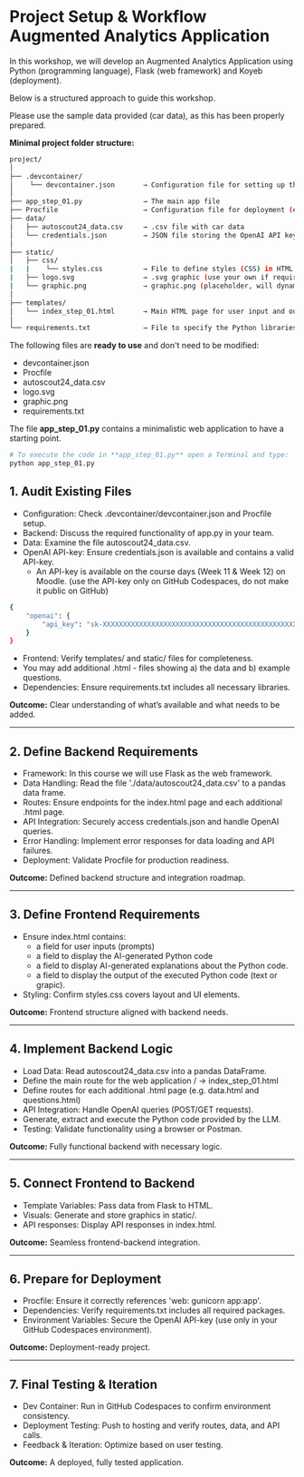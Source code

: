 # Project Setup & Workflow Augmented Analytics Application

In this workshop, we will develop an Augmented Analytics Application using 
Python (programming language), Flask (web framework) and Koyeb (deployment).

Below is a structured approach to guide this workshop.

Please use the sample data provided (car data), as this has been properly prepared.

**Minimal project folder structure:**

```bash
project/
│
├── .devcontainer/
│    └── devcontainer.json       → Configuration file for setting up the Dev Container
│
├── app_step_01.py               → The main app file
├── Procfile                     → Configuration file for deployment (e.g. on Koyeb)
├── data/
│   ├── autoscout24_data.csv     → .csv file with car data
│   └── credentials.json         → JSON file storing the OpenAI API key
│
├── static/
│   ├── css/
|   |    └── styles.css          → File to define styles (CSS) in HTML pages
|   ├── logo.svg                 → .svg graphic (use your own if required)
|   └── graphic.png              → graphic.png (placeholder, will dynamically be overwritten)
│   
├── templates/
│   └── index_step_01.html       → Main HTML page for user input and output
│
└── requirements.txt             → File to specify the Python libraries
```

The following files are **ready to use** and don't need to be modified:
- devcontainer.json 
- Procfile
- autoscout24_data.csv
- logo.svg
- graphic.png
- requirements.txt

The file **app_step_01.py** contains a minimalistic web application to have a starting point.

```bash
# To execute the code in **app_step_01.py** open a Terminal and type:
python app_step_01.py
```

## 1. Audit Existing Files

- Configuration: Check .devcontainer/devcontainer.json and Procfile setup.
- Backend: Discuss the required functionality of app.py in your team.
- Data: Examine the file autoscout24_data.csv.
- OpenAI API-key: Ensure credentials.json is available and contains a valid API-key.
  - An API-key is available on the course days (Week 11 & Week 12) on Moodle.
    (use the API-key only on GitHub Codespaces, do not make it public on GitHub)

```bash
{
	"openai": {
		"api_key": "sk-XXXXXXXXXXXXXXXXXXXXXXXXXXXXXXXXXXXXXXXXXXXXXXXXXXXXXXXX"
    }
}
```

- Frontend: Verify templates/ and static/ files for completeness.
- You may add additional .html - files showing a) the data and b) example questions.
- Dependencies: Ensure requirements.txt includes all necessary libraries.

**Outcome:** Clear understanding of what’s available and what needs to be added.

---

## 2. Define Backend Requirements

- Framework: In this course we will use Flask as the web framework.
- Data Handling: Read the file './data/autoscout24_data.csv' to a pandas data frame.
- Routes: Ensure endpoints for the index.html page and each additional .html page.
- API Integration: Securely access credentials.json and handle OpenAI queries.
- Error Handling: Implement error responses for data loading and API failures.
- Deployment: Validate Procfile for production readiness.

**Outcome:** Defined backend structure and integration roadmap.

---

## 3. Define Frontend Requirements

- Ensure index.html contains: 
  - a field for user inputs (prompts)  
  - a field to display the AI-generated Python code  
  - a field to display AI-generated explanations about the Python code.
  - a field to display the output of the executed Python code (text or grapic).
- Styling: Confirm styles.css covers layout and UI elements.

**Outcome:** Frontend structure aligned with backend needs.

---

## 4. Implement Backend Logic

- Load Data: Read autoscout24_data.csv into a pandas DataFrame.
- Define the main route for the web application / → index_step_01.html
- Define routes for each additional .html page (e.g. data.html and questions.html)
- API Integration: Handle OpenAI queries (POST/GET requests).
- Generate, extract and execute the Python code provided by the LLM.
- Testing: Validate functionality using a browser or Postman.

**Outcome:** Fully functional backend with necessary logic.

---

## 5. Connect Frontend to Backend

- Template Variables: Pass data from Flask to HTML.
- Visuals: Generate and store graphics in static/.
- API responses: Display API responses in index.html.

**Outcome:** Seamless frontend-backend integration.

---

## 6. Prepare for Deployment

- Procfile: Ensure it correctly references 'web: gunicorn app:app'.
- Dependencies: Verify requirements.txt includes all required packages.
- Environment Variables: Secure the OpenAI API-key (use only in your GitHub Codespaces environment).

**Outcome:** Deployment-ready project.

---

## 7. Final Testing & Iteration

- Dev Container: Run in GitHub Codespaces to confirm environment consistency.
- Deployment Testing: Push to hosting and verify routes, data, and API calls.
- Feedback & Iteration: Optimize based on user testing.

**Outcome:** A deployed, fully tested application.
